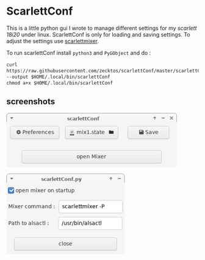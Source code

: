 # ScarlettConf

This is a little python gui I wrote to manage different settings for my *scarlett 18i20* under linux.
ScarlettConf is only for loading and saving settings. To adjust the settings use [scarlettmixer](https://github.com/x42/scarlett-mixer).

To run scarlettConf install `python3` and `PyGObject` and do :

    curl https://raw.githubusercontent.com/zecktos/scarlettConf/master/scarlettConf.py --output $HOME/.local/bin/scarlettConf
    chmod a+x $HOME/.local/bin/scarlettConf



## screenshots

![main window](./img/scarlettConf_main.png)

![preferences windwo](./img/scarlettConf_pref.png)
